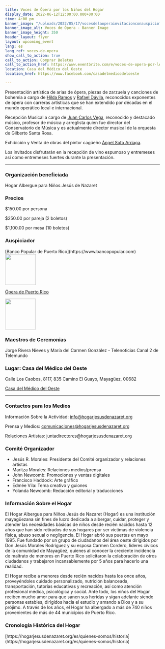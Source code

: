 ```yaml
---
title: Voces de Ópera por los Niños del Hogar
display_date: 2022-06-12T12:00:00.000+00:00
time: 4:00 pm
banner_image: "/uploads/2022/05/17/vocesdelaoperainvitacionconauspiciofacebookpost.PNG"
banner_image_alt: Voces de Ópera - Banner Image
banner_image_height: 350
header_layout: flyer
layout: upcoming_event
lang: es
lang_ref: voces-de-opera
show_call_to_action: true
call_to_action: Comprar Boletos
call_to_action_href: https://www.eventbrite.com/e/voces-de-opera-por-los-ninos-del-hogar-tickets-337606900327
location: Casa del Médico del Oeste
location_href: https://www.facebook.com/casadelmedicodeloeste

---
```

Presentación artística de arias de ópera, piezas de zarzuela y canciones de bohemia a cargo de [Hilda Ramos](https://www.hildaramos.com) y [Rafael Dávila](https://rafael-davila.com), reconocidos exponentes de ópera con carreras artísticas que se han extendido por décadas en el mundo operático local e internacional.

Recepción Musical a cargo de [Juan Carlos Vega](https://www.facebook.com/jcvegama), reconocido y destacado músico, profesor de música y arreglista quien fue director del Conservatorio de Música y es actualmente director musical de la orquesta de Gilberto Santa Rosa.

Exhibición y Venta de obras del pintor cagüeño [Ángel Soto Arriaga](https://www.facebook.com/angel.sotoarriaga).

Los invitados disfrutarán en la recepción de vino espumoso y entremeses así como entremeses fuertes durante la presentación.

<hr/>

<h3>Organización beneficiada</h3>
Hogar Albergue para Niños Jesús de Nazaret

<h3>Precios</h3>
$150.00 por persona

$250.00 por pareja (2 boletos)

$1,100.00 por mesa (10 boletos)

<h3>Auspiciador</h3>
[Banco Popular de Puerto Rico](https://www.bancopopular.com)
<div>
<img
style="height: 100px; width: auto;"
src="{{ '/uploads/banco_popular.png' | relative_url }}"
/>
</div>

[Ópera de Puerto Rico](https://www.facebook.com/operadepr)
<div>
<img
style="height: 100px; width: auto;"
src="{{ '/uploads/opera_logo.jpg' | relative_url }}"
/>
</div>

<h3>Maestros de Ceremonias</h3>
Jorge Rivera Nieves y María del Carmen González - Telenoticias Canal 2 de Telemundo

<h3>Lugar: Casa del Médico del Oeste</h3>
Calle Los Caobos, 8117, 835 Camino El Guayo, Mayagüez, 00682

[Casa del Médico del Oeste](https://www.facebook.com/casadelmedicodeloeste)

<hr/>

<h3>Contactos para los Medios</h3>
Información Sobre la Actividad:
<a href="mailto:info@hogarjesusdenazaret.org">
info@hogarjesusdenazaret.org
</a>

Prensa y Medios:
<a href="mailto:comunicaciones@hogarjesusdenazaret.org">
comunicaciones@hogarjesusdenazaret.org
</a>

Relaciones Artistas:
<a href="mailto:juntadirectores@hogarjesusdenazaret.org">
juntadirectores@hogarjesusdenazaret.org
</a>

<h3>Comité Organizador</h3>
<ul>
<li>
Jesús R. Morales: Presidente del Comité organizador y relaciones artistas
</li>
<li>
Maritza Morales:  Relaciones medios/prensa
</li>
<li>
John Newcomb: Promociones y ventas digitales
</li>
<li>
Francisco Haddock: Arte gráfico
</li>
<li>
Edmée Vila: Tema creativo y guiones
</li>
<li>
Yolanda Newcomb: Redacción editorial y traducciones
</li>
</ul>

<h3>Información Sobre el Hogar</h3>
El Hogar Albergue para Niños Jesús de Nazaret (Hogar) es una institución mayagüezana sin fines de lucro dedicada a albergar, cuidar, proteger y atender las necesidades básicas de niños desde recién nacidos hasta 12 años que han sido retirados de sus hogares por ser víctimas de violencia física, abuso sexual o negligencia. El Hogar abrió sus puertas en mayo 1995. Fue fundado por un grupo de ciudadanos del área oeste dirigidos por Don Jesús Morales Rodríguez y su esposa Carmen Cordero, líderes cívicos de la comunidad de Mayagüez, quienes al conocer la creciente incidencia de maltrato de menores en Puerto Rico solicitaron la colaboración de otros ciudadanos y trabajaron incansablemente por 5 años para hacerlo una realidad.

El Hogar recibe a menores desde recién nacidos hasta los once años, proveyéndoles cuidado personalizado, nutrición balanceada, transportación, tutorías educativas y recreación, así como atención profesional médica, psicológica y social. Ante todo, los niños del Hogar reciben mucho amor para que sanen sus heridas y sigan adelante siendo personas estables, dirigidos hacia el estudio y amando a Dios y a su prójimo. A través de los años, el Hogar ha albergado a más de 740 niños provenientes de más de 44 municipios de Puerto Rico.

<h3>Cronología Histórica del Hogar</h3>
[https://hogarjesusdenazaret.org/es/quienes-somos/historia](https://hogarjesusdenazaret.org/es/quienes-somos/historia)